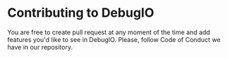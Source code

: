 # Contributing to DebugIO
You are free to create pull request at any moment of the time and add features you'd like to see in DebugIO.
Please, follow Code of Conduct we have in our repository.